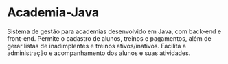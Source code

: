 # Academia-Java
Sistema de gestão para academias desenvolvido em Java, com back-end e front-end. Permite o cadastro de alunos, treinos e pagamentos, além de gerar listas de inadimplentes e treinos ativos/inativos. Facilita a administração e acompanhamento dos alunos e suas atividades.
